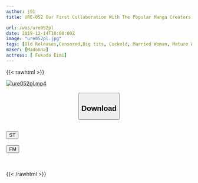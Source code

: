 ```yaml
---
author: j91
title: URE-052 Our First Collaboration With The Popular Manga Creators "Bus Stop Shower"! Based On "A Married Woman's Summer Choice..." By Yoshiaki Katsurai , A Married Woman With Huge Tits Cheats On Her Husband. Eimi Fukada

url: /was/ure052pl
date: 2019-12-14T10:00:00Z
image: "ure052pl.jpg"
tags: [Old Releases,Censored,Big tits, Cuckold, Married Woman, Mature Woman, Original Collaboration ]
maker: [Madonna]
actress: [ Fukada Eimi]
---
```



{{< rawhtml >}}

<div class="video" data-videoid="dZazvz3zz9C1bv">
    <a href="javascript:;">
        <img src="/was/ure052pl/ure052pl.jpg" width="WIDTH" height="HEIGHT" alt="ure052pl.mp4" loading="lazy">
    </a>
</div>

<script type="text/javascript" src="https://j91.asia/asset/on-demand-st.js"></script>

<br>
  <link rel="stylesheet" href="https://j91.asia/asset/bs5.css">
  
  <center>
  <button class="btn btn-primary" type="button" data-bs-toggle="collapse" data-bs-target=".multi-collapse" aria-expanded="false" aria-controls="multiCollapseExample1 multiCollapseExample2"><h2>Download</h2></button></center>
</p>
<div class="row">
  <div class="col">
    <div class="collapse multi-collapse" id="multiCollapseExample1">
      <div class="card card-body">
	      	      <br>
<div class="buttons">  
<a href="https://streamtape.to/v/dZazvz3zz9C1bv" target="_blank"><button class="btn-hover color-3"><i class="fa fa-download"></i> ST</button></a></div>
    </div>
  </div>
</div>
  <div class="col">
    <div class="collapse multi-collapse" id="multiCollapseExample2">
      <div class="card card-body">
	      <br>
<div class="buttons">
    <a href="https://filemoon.sx/d/y364txmnp6hm" target="_blank"><button class="btn-hover color-8"><i class="fa fa-download"></i> FM</button></a></div>
<br><br>
      </div>
    </div>
  </div>
</div>

{{< /rawhtml >}}